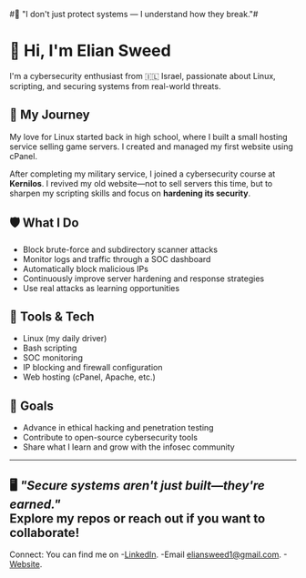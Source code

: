 #🔐 "I don't just protect systems — I understand how they break."#


# 👋 Hi, I'm Elian Sweed

I'm a cybersecurity enthusiast from 🇮🇱 Israel, passionate about Linux, scripting, and securing systems from real-world threats.

## 🐧 My Journey
My love for Linux started back in high school, where I built a small hosting service selling game servers. I created and managed my first website using cPanel.

After completing my military service, I joined a cybersecurity course at **Kernilos**. I revived my old website—not to sell servers this time, but to sharpen my scripting skills and focus on **hardening its security**.

## 🛡️ What I Do
- Block brute-force and subdirectory scanner attacks  
- Monitor logs and traffic through a SOC dashboard  
- Automatically block malicious IPs  
- Continuously improve server hardening and response strategies  
- Use real attacks as learning opportunities

## 🧰 Tools & Tech
- Linux (my daily driver)  
- Bash scripting  
- SOC monitoring  
- IP blocking and firewall configuration  
- Web hosting (cPanel, Apache, etc.)

## 🎯 Goals
- Advance in ethical hacking and penetration testing  
- Contribute to open-source cybersecurity tools  
- Share what I learn and grow with the infosec community  

---

🖥️ *"Secure systems aren't just built—they're earned."*  
Explore my repos or reach out if you want to collaborate!
---
Connect:
You can find me on
-[LinkedIn](www.linkedin.com/in/elian-sweed-78854b364).
-Email eliansweed1@gmail.com.
-[Website](elianhost.site).
